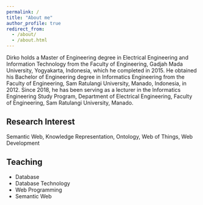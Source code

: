 ```yaml
---
permalink: /
title: "About me"
author_profile: true
redirect_from: 
  - /about/
  - /about.html
---
```


Dirko holds a Master of Engineering degree in Electrical Engineering and Information Technology from the Faculty of Engineering, Gadjah Mada University, Yogyakarta, Indonesia, which he completed in 2015. He obtained his Bachelor of Engineering degree in Informatics Engineering from the Faculty of Engineering, Sam Ratulangi University, Manado, Indonesia, in 2012. Since 2018, he has been serving as a lecturer in the Informatics Engineering Study Program, Department of Electrical Engineering, Faculty of Engineering, Sam Ratulangi University, Manado.

Research Interest
------
Semantic Web, Knowledge Representation, Ontology, Web of Things, Web Development

Teaching
------
- Database
- Database Technology
- Web Programming
- Semantic Web